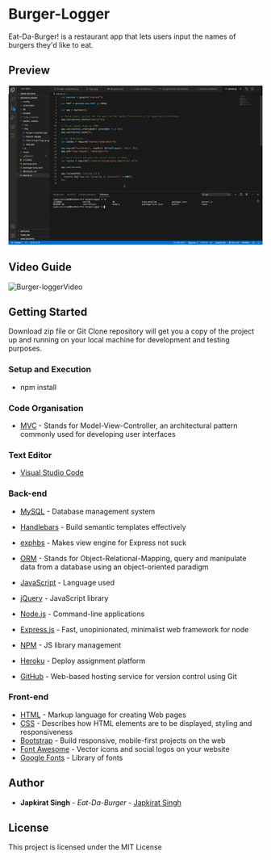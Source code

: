 # Burger-Logger

Eat-Da-Burger! is a restaurant app that lets users input the names of burgers they'd like to eat.

## Preview

![Burger-loggerGIF](./usage.gif)

## Video Guide

![Burger-loggerVideo](https://youtu.be/xUSQ9Wv97hg)

## Getting Started

Download zip file or Git Clone repository will get you a copy of the project up and running on your local machine for development and testing purposes.

### Setup and Execution

- npm install

### Code Organisation

- [MVC](https://en.wikipedia.org/wiki/Model%E2%80%93view%E2%80%93controller) - Stands for Model-View-Controller, an architectural pattern commonly used for developing user interfaces

### Text Editor

- [Visual Studio Code](https://code.visualstudio.com/)

### Back-end

- [MySQL](https://www.mysql.com/) - Database management system

- [Handlebars](https://handlebarsjs.com/) - Build semantic templates effectively
- [exphbs](https://www.npmjs.com/package/express-handlebars) - Makes view engine for Express not suck
- [ORM](https://en.wikipedia.org/wiki/Object-relational_mapping) - Stands for Object-Relational-Mapping, query and manipulate data from a database using an object-oriented paradigm
- [JavaScript](http://www.dropwizard.io/1.0.2/docs/) - Language used
- [jQuery](https://jquery.com/) - JavaScript library
- [Node.js](https://nodejs.org/en/) - Command-line applications
- [Express.js](https://www.npmjs.com/package/express) - Fast, unopinionated, minimalist web framework for node
- [NPM](https://www.npmjs.com/) - JS library management
- [Heroku](https://www.heroku.com/) - Deploy assignment platform
- [GitHub](https://www.github.com/) - Web-based hosting service for version control using Git

### Front-end

- [HTML](https://www.w3schools.com/html/html_intro.asp) - Markup language for creating Web pages
- [CSS](https://www.w3schools.com/css/css_intro.asp) - Describes how HTML elements are to be displayed, styling and responsiveness
- [Bootstrap](https://getbootstrap.com/) - Build responsive, mobile-first projects on the web
- [Font Awesome](https://fontawesome.com/) - Vector icons and social logos on your website
- [Google Fonts](https://fonts.google.com/) - Library of fonts

## Author

- **Japkirat Singh** - _Eat-Da-Burger_ - [Japkirat Singh](https://github.com/JAPKIRAT96/burgerLogger.git)

## License

This project is licensed under the MIT License
